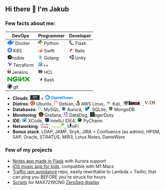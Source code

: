 ## Hi there 👋 I'm Jakub

### Few facts about me:

| DevOps                                             | Programmer                                | Developer                              |
| ---                                                |---                                        | ---                                    |
| ![Docker](assets/icons/docker.png) Docker          | ![Python](assets/icons/python.png) Python | ![Flask](assets/icons/flask.png) Flask |
| ![K8S](assets/icons/kubernetes.png) K8S            | ![Swift](assets/icons/swift.png) Swift    | ![Rails](assets/icons/rails.png) Rails |
| ![Ansible](assets/icons/ansible.png)nsible         | ![Golang](assets/icons/golang.png) Golang | ![Unity](assets/icons/unity.png) Unity |
| ![Terraform](assets/icons/terraform.png) Terraform | ![C++](assets/icons/c++.png)++            |                                        |
| ![Jenkins](assets/icons/jenkins.png) Jenkins       | ![HCL](assets/icons/hcl.png) HCL          |                                        |
| ![nginx](assets/icons/nginx.png)                   | ![Bash](assets/icons/bash.png) Bash       |                                        |
| ![git](assets/icons/git.png) git                   |                                           |                                        |

* **Clouds**: ![AWS](assets/icons/aws.png) + ![Digital Ocean](assets/icons/digitalocean.png)
* **Distros**: ![Ubuntu](assets/icons/ubuntu.png) Ubuntu, ![Debian](assets/icons/debian.png) Debian, ![AWS Linux](assets/icons/awslinux.png) AWS Linux, ![Kali](assets/icons/kali.png) Kali, ![pfSense](assets/icons/pfsense.png) , ![VyOS](assets/icons/vyos.png)
* **Databases**: ![MySQL](assets/icons/mysql.png) MySQL, ![Aurora](assets/icons/aurora.png) Aurora, ![SQLite](assets/icons/sqlite.png) SQLite, ![MongoDB](assets/icons/mongodb.png) MongoDB
* **Monitoring**: ![Grafana](assets/icons/grafana.png) Grafana, ![DataDog](assets/icons/datadog.png) DataDog, ![PagerDuty](assets/icons/pagerduty.png)agerDuty
* **IDE**: ![XCode](assets/icons/xcode.png) XCode, ![Intellij IDEA](assets/icons/intellijidea.png) IntelliJ IDEA, ![Intellij PyCharm](assets/icons/intellijpycharm.png) PyCharm
* **Networking**: ![CISCO](assets/icons/cisco.png), ![Meraki](assets/icons/meraki.png), ![UniFi](assets/icons/unifi.png)niFi
* **Bonus stack**: LDAP, JAMF, Snyk, JIRA + Confluence (as admin), HPSM, SAP, Oracle, STRATUS, MIR3, Lotus Notes, DameWare

### Few of my projects
* [Notes app made in Flask](https://github.com/JakubBialoskorski/notty) with Aurora support
* [iOS music app for kids](https://apps.apple.com/app/id1544977962#?platform=iphone),  compatible with M1 Macs
* [Traffic jam avoidance](https://github.com/JakubBialoskorski/traffic.git) repo, easily rewrittable to Lambda + Twilio, that can ping you BEFORE you're struck for hours
* [Scripts](https://github.com/JakubBialoskorski/ZeroSeg) for MAX7219CNG [ZeroSeg display](https://github.com/AverageMaker/ZeroSeg)